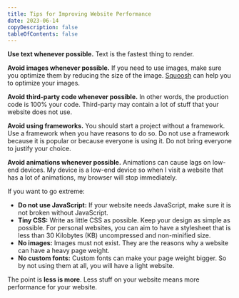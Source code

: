```yaml
---
title: Tips for Improving Website Performance
date: 2023-06-14
copyDescription: false
tableOfContents: false
---
```


**Use text whenever possible.** Text is the fastest thing to render.

**Avoid images whenever possible.** If you need to use images, make sure you optimize them by reducing the size of the image. [Squoosh](https://squoosh.app/) can help you to optimize your images.

**Avoid third-party code whenever possible.** In other words, the production code is 100% your code. Third-party may contain a lot of stuff that your website does not use.

**Avoid using frameworks.** You should start a project without a framework. Use a framework when you have reasons to do so. Do not use a framework because it is popular or because everyone is using it. Do not bring everyone to justify your choice.

**Avoid animations whenever possible.** Animations can cause lags on low-end devices. My device is a low-end device so when I visit a website that has a lot of animations, my browser will stop immediately.

If you want to go extreme:

- **Do not use JavaScript:** If your website needs JavaScript, make sure it is not broken without JavaScript. 
- **Tiny CSS:** Write as little CSS as possible. Keep your design as simple as possible. For personal websites, you can aim to have a stylesheet that is less than 30 Kilobytes (KB) uncompressed and non-minified size.
- **No images:** Images must not exist. They are the reasons why a website can have a heavy page weight.
- **No custom fonts:** Custom fonts can make your page weight bigger. So by not using them at all, you will have a light website.

The point is **less is more**. Less stuff on your website means more performance for your website.
